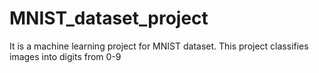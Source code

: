 # MNIST_dataset_project
It is a machine learning project for MNIST dataset. This project classifies images into digits from 0-9
